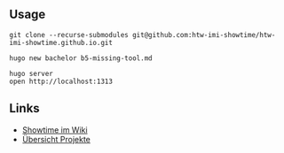 

## Usage

    git clone --recurse-submodules git@github.com:htw-imi-showtime/htw-imi-showtime.github.io.git

    hugo new bachelor b5-missing-tool.md

    hugo server
    open http://localhost:1313


## Links
* [Showtime im Wiki](https://wiki.htw-berlin.de/confluence/display/fb4imi/Showtime+Sommersemester+2020)
* [Übersicht Projekte](https://wiki.htw-berlin.de/confluence/display/fb4imi/Projekte+im+SoSe+2020)
